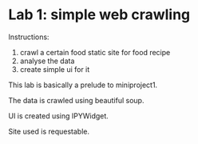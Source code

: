 # Lab 1: simple web crawling 

Instructions:
1. crawl a certain food static site for food recipe
2. analyse the data
3. create simple ui for it 

This lab is basically a prelude to miniproject1.

The data is crawled using beautiful soup.

UI is created using IPYWidget. 

Site used is requestable.